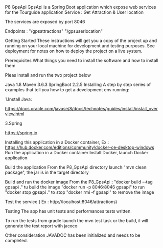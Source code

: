 P8 GpsApi
GpsApi is a Spring Boot application which expose web services for the Tourguide application Service : Get Attraction & User location

The services are exposed by port 8046

Endpoints : "/gpsattractions" "/gpsuserlocation"

Getting Started
These instructions will get you a copy of the project up and running on your local machine for development and testing purposes. See deployment for notes on how to deploy the project on a live system.

Prerequisites
What things you need to install the software and how to install them

Pleas Install and run the two project below

Java 1.8
Maven 3.6.3
SpringBoot 2.2.5
Installing
A step by step series of examples that tell you how to get a development env running:

1.Install Java:

https://docs.oracle.com/javase/8/docs/technotes/guides/install/install_overview.html

3.Spring

https://spring.io

Installing this application in a Docker container, Ex : https://hub.docker.com/editions/community/docker-ce-desktop-windows
Run the application in a Docker container
Install Docker, launch Docker application

Build the application From the P8_GpsApi directory launch "mvn clean package", the jar is in the target directory

Build and run the docker image From the P8_GpsApi : "docker build --tag gpsapi ." tu build the image "docker run -p 8046:8046 gpsapi" to run "docker stop gpsapi ." to stop "docker rmi -f gpsapi" to remove the image

Test the service ( Ex : http://localhost:8046/attractions)

Testing
The app has unit tests and performances tests written.

To run the tests from gradle launch the mvn test task or the build, il will generate the test report with jacoco

Other consideration
JAVADOC has been initialized and needs to be completed.